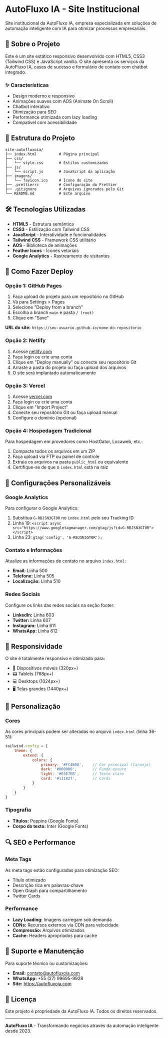 # AutoFluxo IA - Site Institucional

Site institucional da AutoFluxo IA, empresa especializada em soluções de automação inteligente com IA para otimizar processos empresariais.

## 🚀 Sobre o Projeto

Este é um site estático responsivo desenvolvido com HTML5, CSS3 (Tailwind CSS) e JavaScript vanilla. O site apresenta os serviços da AutoFluxo IA, cases de sucesso e formulário de contato com chatbot integrado.

### ✨ Características

- Design moderno e responsivo
- Animações suaves com AOS (Animate On Scroll)
- Chatbot interativo
- Otimização para SEO
- Performance otimizada com lazy loading
- Compatível com acessibilidade

## 📁 Estrutura do Projeto

```
site-autofluxoia/
├── index.html          # Página principal
├── css/
│   └── style.css       # Estilos customizados
├── js/
│   └── script.js       # JavaScript da aplicação
├── imagens/
│   └── favicon.ico     # Ícone do site
├── .prettierrc         # Configuração do Prettier
├── .gitignore          # Arquivos ignorados pelo Git
└── README.md           # Este arquivo
```

## 🛠️ Tecnologias Utilizadas

- **HTML5** - Estrutura semântica
- **CSS3** - Estilização com Tailwind CSS
- **JavaScript** - Interatividade e funcionalidades
- **Tailwind CSS** - Framework CSS utilitário
- **AOS** - Biblioteca de animações
- **Feather Icons** - Ícones vetoriais
- **Google Analytics** - Rastreamento de visitantes

## 🚀 Como Fazer Deploy

### Opção 1: GitHub Pages

1. Faça upload do projeto para um repositório no GitHub
2. Vá para Settings > Pages
3. Selecione "Deploy from a branch"
4. Escolha a branch `main` e pasta `/ (root)`
5. Clique em "Save"

**URL do site:** `https://seu-usuario.github.io/nome-do-repositorio`

### Opção 2: Netlify

1. Acesse [netlify.com](https://netlify.com)
2. Faça login ou crie uma conta
3. Clique em "Deploy manually" ou conecte seu repositório Git
4. Arraste a pasta do projeto ou faça upload dos arquivos
5. O site será implantado automaticamente

### Opção 3: Vercel

1. Acesse [vercel.com](https://vercel.com)
2. Faça login ou crie uma conta
3. Clique em "Import Project"
4. Conecte seu repositório Git ou faça upload manual
5. Configure o domínio (opcional)

### Opção 4: Hospedagem Tradicional

Para hospedagem em provedores como HostGator, Locaweb, etc.:

1. Compacte todos os arquivos em um ZIP
2. Faça upload via FTP ou painel de controle
3. Extraia os arquivos na pasta `public_html` ou equivalente
4. Certifique-se de que o `index.html` está na raiz

## 🔧 Configurações Personalizáveis

### Google Analytics

Para configurar o Google Analytics:

1. Substitua `G-RBJSN3GT0R` no `index.html` pelo seu Tracking ID
2. Linha 19: `<script async src="https://www.googletagmanager.com/gtag/js?id=G-RBJSN3GT0R"></script>`
3. Linha 23: `gtag('config', 'G-RBJSN3GT0R');`

### Contato e Informações

Atualize as informações de contato no arquivo `index.html`:

- **Email:** Linha 500
- **Telefone:** Linha 505
- **Localização:** Linha 510

### Redes Sociais

Configure os links das redes sociais na seção footer:

- **LinkedIn:** Linha 603
- **Twitter:** Linha 607
- **Instagram:** Linha 611
- **WhatsApp:** Linha 612

## 📱 Responsividade

O site é totalmente responsivo e otimizado para:

- 📱 Dispositivos móveis (320px+)
- 📟 Tablets (768px+)
- 💻 Desktops (1024px+)
- 🖥️ Telas grandes (1440px+)

## 🎨 Personalização

### Cores

As cores principais podem ser alteradas no arquivo `index.html` (linha 36-51):

```javascript
tailwind.config = {
    theme: {
        extend: {
            colors: {
                primary: '#FC4B08',    // Cor principal (laranja)
                dark: '#000000',       // Fundo escuro
                light: '#E5E7EB',      // Texto claro
                card: '#111827',       // Cards
            }
        }
    }
}
```

### Tipografia

- **Títulos:** Poppins (Google Fonts)
- **Corpo do texto:** Inter (Google Fonts)

## 🔍 SEO e Performance

### Meta Tags

As meta tags estão configuradas para otimização SEO:

- Título otimizado
- Descrição rica em palavras-chave
- Open Graph para compartilhamento
- Twitter Cards

### Performance

- **Lazy Loading:** Imagens carregam sob demanda
- **CDNs:** Recursos externos via CDN para velocidade
- **Compressão:** Arquivos otimizados
- **Cache:** Headers apropriados para cache

## 🐛 Suporte e Manutenção

Para suporte técnico ou customizações:

- **Email:** contato@autofluxoia.com
- **WhatsApp:** +55 (27) 99695-9928
- **Site:** https://autofluxoia.com

## 📄 Licença

Este projeto é propriedade da AutoFluxo IA. Todos os direitos reservados.

---

**AutoFluxo IA** - Transformando negócios através da automação inteligente desde 2023.